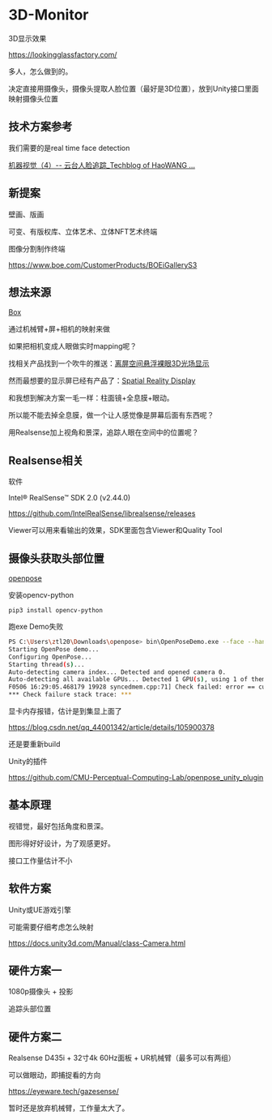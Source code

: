# 3D-Monitor
3D显示效果

https://lookingglassfactory.com/

多人，怎么做到的。



决定直接用摄像头，摄像头提取人脸位置（最好是3D位置），放到Unity接口里面映射摄像头位置



## 技术方案参考

我们需要的是real time face detection



[机器视觉（4）-- 云台人脸追踪_Techblog of HaoWANG ...](https://blog.csdn.net/hhaowang/article/details/88064497)



## 新提案

壁画、版画

可变、有版权库、立体艺术、立体NFT艺术终端

图像分割制作终端

https://www.boe.com/CustomerProducts/BOEiGalleryS3





## 想法来源

[Box](https://youtu.be/lX6JcybgDFo)

通过机械臂+屏+相机的映射来做

如果把相机变成人眼做实时mapping呢？



找相关产品找到一个吹牛的推送：[离屏空间悬浮裸眼3D光场显示](https://mp.weixin.qq.com/s?__biz=MjM5OTg4ODIxNA==&mid=2662496414&idx=1&sn=07e6dc1f97c2a9a88b058adc160550a8)

然而最想要的显示屏已经有产品了：[Spatial Reality Display](https://www.sony.com/electronics/spatial-reality-display/elf-sr1)

和我想到解决方案一毛一样：柱面镜+全息膜+眼动。

所以能不能去掉全息膜，做一个让人感觉像是屏幕后面有东西呢？

用Realsense加上视角和景深，追踪人眼在空间中的位置呢？



## Realsense相关

软件

Intel® RealSense™ SDK 2.0 (v2.44.0)

https://github.com/IntelRealSense/librealsense/releases

Viewer可以用来看输出的效果，SDK里面包含Viewer和Quality Tool



## 摄像头获取头部位置

[openpose](https://github.com/CMU-Perceptual-Computing-Lab/openpose)

安装opencv-python

```shell
pip3 install opencv-python
```

跑exe Demo失败

```sh
PS C:\Users\ztl20\Downloads\openpose> bin\OpenPoseDemo.exe --face --hand
Starting OpenPose demo...
Configuring OpenPose...
Starting thread(s)...
Auto-detecting camera index... Detected and opened camera 0.
Auto-detecting all available GPUs... Detected 1 GPU(s), using 1 of them starting at GPU 0.
F0506 16:29:05.468179 19928 syncedmem.cpp:71] Check failed: error == cudaSuccess (2 vs. 0)  out of memory
*** Check failure stack trace: ***
```

显卡内存报错，估计是到集显上面了

https://blog.csdn.net/qq_44001342/article/details/105900378

还是要重新build



Unity的插件

https://github.com/CMU-Perceptual-Computing-Lab/openpose_unity_plugin



## 基本原理

视错觉，最好包括角度和景深。

图形得好好设计，为了观感更好。

接口工作量估计不小



## 软件方案

Unity或UE游戏引擎

可能需要仔细考虑怎么映射

https://docs.unity3d.com/Manual/class-Camera.html



## 硬件方案一

1080p摄像头 + 投影

追踪头部位置



## 硬件方案二

Realsense D435i + 32寸4k 60Hz面板 + UR机械臂（最多可以有两组）

可以做眼动，即捕捉看的方向

https://eyeware.tech/gazesense/

暂时还是放弃机械臂，工作量太大了。